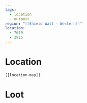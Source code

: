 ```yaml
---
tags:
  - location
  - outpost
region: "[[Shield Wall - Western]]"
location:
  - 7619
  - 2915
---
```

# Location
```meta-bind-embed
[[location-map]]
```
# Loot
